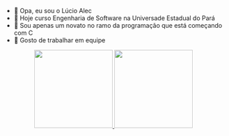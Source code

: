 - 👋 Opa, eu sou o Lúcio Alec
- 👀 Hoje curso Engenharia de Software na Universade Estadual do Pará 
- 🌱 Sou apenas um novato no ramo da programação que está começando com C
- 💞️ Gosto de trabalhar em equipe

<div align="center">
  <a href="https://github.com/baconsanha">
  <img height="180em" src="https://github-readme-stats.vercel.app/api?username=baconsanha&show_icons=true&theme=dracula&include_all_commits=true&count_private=true"/>
  <img height="180em" src="https://github-readme-stats.vercel.app/api/top-langs/?username=baconsanha&layout=compact&langs_count=7&theme=dracula"/>
</div>
